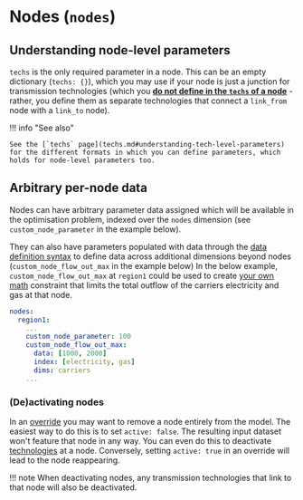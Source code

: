 # Nodes (`nodes`)

## Understanding node-level parameters

`techs` is the only required parameter in a node.
This can be an empty dictionary (`techs: {}`), which you may use if your node is just a junction for transmission technologies (which you [**do not define in the `techs` of a node**](techs.md#transmission-technologies) - rather, you define them as separate technologies that connect a `link_from` node with a `link_to` node).

!!! info "See also"

    See the [`techs` page](techs.md#understanding-tech-level-parameters) for the different formats in which you can define parameters, which holds for node-level parameters too.

## Arbitrary per-node data

Nodes can have arbitrary parameter data assigned which will be available in the optimisation problem, indexed over the `nodes` dimension (see `custom_node_parameter` in the example below).

They can also have parameters populated with data through the [data definition syntax](data_definitions.md) to define data across additional dimensions beyond nodes (`custom_node_flow_out_max` in the example below)
In the below example, `custom_node_flow_out_max` at `region1` could be used to create [your own math](../user_defined_math/index.md) constraint that limits the total outflow of the carriers electricity and gas at that node.

```yaml
nodes:
  region1:
    ...
    custom_node_parameter: 100
    custom_node_flow_out_max:
      data: [1000, 2000]
      index: [electricity, gas]
      dims: carriers
    ...
```

### (De)activating nodes

In an [override](scenarios.md) you may want to remove a node entirely from the model.
The easiest way to do this is to set `active: false`.
The resulting input dataset won't feature that node in any way.
You can even do this to deactivate [technologies](techs.md) at a node.
Conversely, setting `active: true` in an override will lead to the node reappearing.

!!! note
    When deactivating nodes, any transmission technologies that link to that node will also be deactivated.
